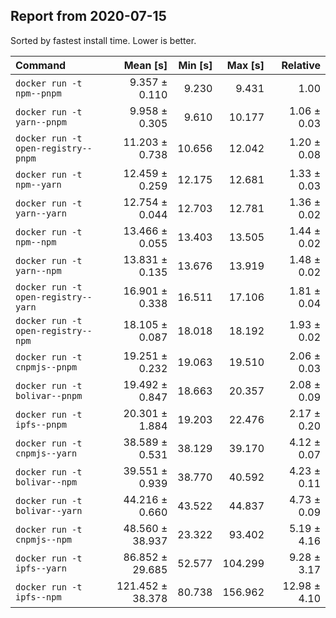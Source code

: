 ## Report from 2020-07-15

Sorted by fastest install time. Lower is better.


| Command | Mean [s] | Min [s] | Max [s] | Relative |
|:---|---:|---:|---:|---:|
| `docker run -t npm--pnpm` | 9.357 ± 0.110 | 9.230 | 9.431 | 1.00 |
| `docker run -t yarn--pnpm` | 9.958 ± 0.305 | 9.610 | 10.177 | 1.06 ± 0.03 |
| `docker run -t open-registry--pnpm` | 11.203 ± 0.738 | 10.656 | 12.042 | 1.20 ± 0.08 |
| `docker run -t npm--yarn` | 12.459 ± 0.259 | 12.175 | 12.681 | 1.33 ± 0.03 |
| `docker run -t yarn--yarn` | 12.754 ± 0.044 | 12.703 | 12.781 | 1.36 ± 0.02 |
| `docker run -t npm--npm` | 13.466 ± 0.055 | 13.403 | 13.505 | 1.44 ± 0.02 |
| `docker run -t yarn--npm` | 13.831 ± 0.135 | 13.676 | 13.919 | 1.48 ± 0.02 |
| `docker run -t open-registry--yarn` | 16.901 ± 0.338 | 16.511 | 17.106 | 1.81 ± 0.04 |
| `docker run -t open-registry--npm` | 18.105 ± 0.087 | 18.018 | 18.192 | 1.93 ± 0.02 |
| `docker run -t cnpmjs--pnpm` | 19.251 ± 0.232 | 19.063 | 19.510 | 2.06 ± 0.03 |
| `docker run -t bolivar--pnpm` | 19.492 ± 0.847 | 18.663 | 20.357 | 2.08 ± 0.09 |
| `docker run -t ipfs--pnpm` | 20.301 ± 1.884 | 19.203 | 22.476 | 2.17 ± 0.20 |
| `docker run -t cnpmjs--yarn` | 38.589 ± 0.531 | 38.129 | 39.170 | 4.12 ± 0.07 |
| `docker run -t bolivar--npm` | 39.551 ± 0.939 | 38.770 | 40.592 | 4.23 ± 0.11 |
| `docker run -t bolivar--yarn` | 44.216 ± 0.660 | 43.522 | 44.837 | 4.73 ± 0.09 |
| `docker run -t cnpmjs--npm` | 48.560 ± 38.937 | 23.322 | 93.402 | 5.19 ± 4.16 |
| `docker run -t ipfs--yarn` | 86.852 ± 29.685 | 52.577 | 104.299 | 9.28 ± 3.17 |
| `docker run -t ipfs--npm` | 121.452 ± 38.378 | 80.738 | 156.962 | 12.98 ± 4.10 |
